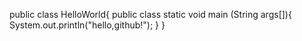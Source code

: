 public class HelloWorld{
 public class static void main (String args[]){
  System.out.println("hello,github!");
  }
}
